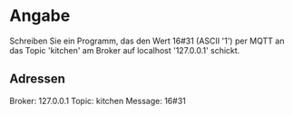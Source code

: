 # Angabe

Schreiben Sie ein Programm, das den Wert 16#31 (ASCII '1') per MQTT an das Topic 'kitchen' am Broker auf localhost '127.0.0.1' schickt.

## Adressen

Broker:  127.0.0.1
Topic:   kitchen
Message: 16#31
